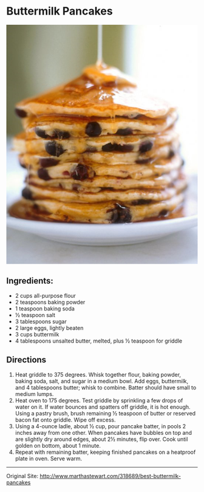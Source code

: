# Buttermilk Pancakes
![pancakes.png](../images/pancakes.png)

## Ingredients:

  * 2 cups all-purpose flour  
  * 2 teaspoons baking powder  
  * 1 teaspoon baking soda  
  * ½ teaspoon salt  
  * 3 tablespoons sugar  
  * 2 large eggs, lightly beaten  
  * 3 cups buttermilk  
  * 4 tablespoons unsalted butter, melted, plus ½ teaspoon for griddle  

## Directions

  1. Heat griddle to 375 degrees. Whisk together flour, baking powder, baking soda, salt, and sugar in a medium bowl. Add eggs, buttermilk, and 4 tablespoons butter; whisk to combine. Batter should have small to medium lumps.  
  2. Heat oven to 175 degrees. Test griddle by sprinkling a few drops of water on it. If water bounces and spatters off griddle, it is hot enough. Using a pastry brush, brush remaining ½ teaspoon of butter or reserved bacon fat onto griddle. Wipe off excess.  
  3. Using a 4-ounce ladle, about ½ cup, pour pancake batter, in pools 2 inches away from one other. When pancakes have bubbles on top and are slightly dry around edges, about 2½ minutes, flip over. Cook until golden on bottom, about 1 minute.  
  4. Repeat with remaining batter, keeping finished pancakes on a heatproof plate in oven. Serve warm.

* * *

Original Site: <http://www.marthastewart.com/318689/best-buttermilk-pancakes>
